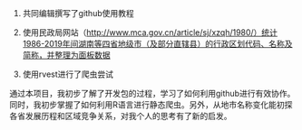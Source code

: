 1. 共同编辑撰写了github使用教程
2. 使用民政局网站（http://www.mca.gov.cn/article/sj/xzqh/1980/）统计1986-2019年间湖南等四省地级市（及部分直辖县）的行政区划代码、名称及简称，并整理为面板数据

2. 使用rvest进行了爬虫尝试

通过本项目，我初步了解了开发包的过程，学习了如何利用github进行有效协作。同时，我初步掌握了如何利用R语言进行静态爬虫。另外，从地市名称变化能初探各省发展历程和区域竞争关系，对我个人的思考有了新的启发。


